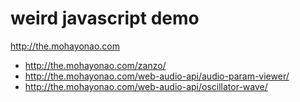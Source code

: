 # weird javascript demo

http://the.mohayonao.com

- http://the.mohayonao.com/zanzo/
- http://the.mohayonao.com/web-audio-api/audio-param-viewer/
- http://the.mohayonao.com/web-audio-api/oscillator-wave/
